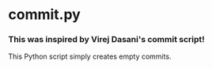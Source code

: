 # commit.py
### This was inspired by Virej Dasani's commit script!

This Python script simply creates empty commits.
